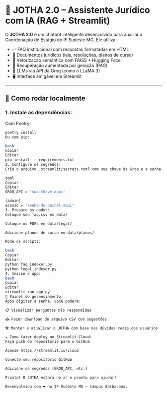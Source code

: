 # 🤖 JOTHA 2.0 – Assistente Jurídico com IA (RAG + Streamlit)

O **JOTHA 2.0** é um chatbot inteligente desenvolvido para auxiliar a Coordenação de Estágio do IF Sudeste MG. Ele utiliza:

- ✅ FAQ institucional com respostas formatadas em HTML
- 📄 Documentos jurídicos (leis, resoluções, planos de curso)
- 🧠 Vetorização semântica com FAISS + Hugging Face
- 🔗 Recuperação aumentada por geração (RAG)
- 🧬 LLMs via API da Groq (como o LLaMA 3)
- 🖥️ Interface amigável em Streamlit

---

## 🚀 Como rodar localmente

### 1. Instale as dependências:

Com Poetry:

```bash
poetry install
Ou com pip:

bash
Copiar
Editar
pip install -r requirements.txt
2. Configure os segredos:
Crie o arquivo .streamlit/secrets.toml com sua chave da Groq e a senha do painel:

toml
Copiar
Editar
GROQ_API = "sua-chave-aqui"

[admin]
acesso = "senha-do-painel-aqui"
3. Prepare os dados:
Coloque seu faq.csv em data/

Coloque os PDFs em data/legal/

Adicione planos de curso em data/planos/

Rode os scripts:

bash
Copiar
Editar
python faq_indexer.py
python legal_indexer.py
4. Inicie o app:
bash
Copiar
Editar
streamlit run app.py
🔐 Painel de gerenciamento:
Após digitar a senha, você poderá:

📋 Visualizar perguntas não respondidas

📥 Fazer download do arquivo CSV com sugestões

🛠️ Manter e atualizar o JOTHA com base nas dúvidas reais dos usuários

☁️ Como fazer deploy no Streamlit Cloud:
Faça push do repositório para o GitHub

Acesse https://streamlit.io/cloud

Conecte seu repositório GitHub

Adicione os segredos (GROQ_API, etc.)

Pronto! O JOTHA estará no ar e pronto para ajudar!

Desenvolvido com ❤️ no IF Sudeste MG – Campus Barbacena.